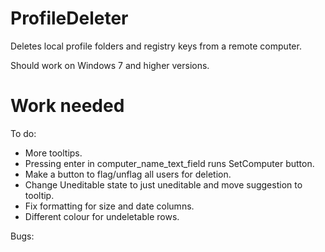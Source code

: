 # ProfileDeleter

Deletes local profile folders and registry keys from a remote computer.

Should work on Windows 7 and higher versions.

# Work needed

To do:

* More tooltips.
* Pressing enter in computer_name_text_field runs SetComputer button.
* Make a button to flag/unflag all users for deletion.
* Change Uneditable state to just uneditable and move suggestion to tooltip.
* Fix formatting for size and date columns.
* Different colour for undeletable rows.

Bugs:
